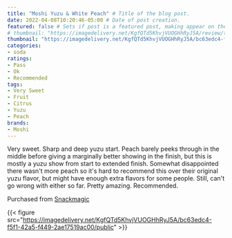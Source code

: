 ```yaml
---
title: "Moshi Yuzu & White Peach" # Title of the blog post.
date: 2022-04-08T10:20:46-05:00 # Date of post creation.
featured: false # Sets if post is a featured post, making appear on the home page side bar.
# thumbnail: "https://imagedelivery.net/KgfQTd5KhvjVUOGHhRyJ5A/review/thumbs/moshi-white-peach.jpg" # Sets thumbnail image appearing inside card on homepage.
thumbnail: "https://imagedelivery.net/KgfQTd5KhvjVUOGHhRyJ5A/bc63edc4-f5f1-42a5-f449-2ae17519ac00/thumb"
categories:
- soda
ratings:
- Pass
- Ok
- Recommended
tags:
- Very Sweet
- Fruit
- Citrus
- Yuzu
- Peach
brands:
- Moshi
---
```


Very sweet. Sharp and deep yuzu start. Peach barely peeks through in the middle before giving a marginally better showing in the finish, but this is mostly a yuzu show from start to extended finish. Somewhat disappointed there wasn't more peach so it's hard to recommend this over their original yuzu flavor, but might have enough extra flavors for some people. Still, can't go wrong with either so far. Pretty amazing. Recommended.

Purchased from [Snackmagic](https://www.snackmagic.com)

{{< figure src="https://imagedelivery.net/KgfQTd5KhvjVUOGHhRyJ5A/bc63edc4-f5f1-42a5-f449-2ae17519ac00/public" >}}
